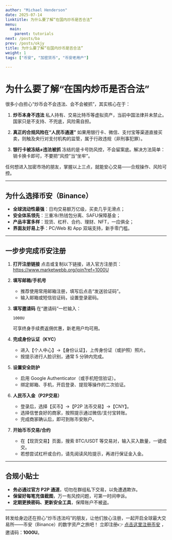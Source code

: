 ```yaml
---
author: "Michael Henderson"
date: 2025-07-14
linktitle: 为什么要了解“在国内炒币是否合法”
menu:
  main:
    parent: tutorials
next: /posts/ba
prev: /posts/okjy
title: 为什么要了解“在国内炒币是否合法”
weight: 1
tags: ["币安", "加密货币", "币安老用户"]

---
```


# 为什么要了解“在国内炒币是否合法”

很多小白担心“炒币会不会违法、会不会被抓”，其实核心在于：

1. **炒币本身不违法**
   私人持有、交易比特币等虚拟资产，当前中国法律并未禁止。国家只是不支持、不兜底，风险需自担。

2. **真正的合规风险在“人民币通道”**
   如果用银行卡、微信、支付宝等渠道直接买卖，则触及央行对支付机构的监管，属于行政违规（非刑事犯罪）。

3. **银行卡被冻结≠违法被抓**
   冻结的是卡号防风控，不会留案底。解决方法简单：销卡换卡即可，不要把“风控”当“坐牢”。

任何想进入加密市场的朋友，掌握以上三点，就能安心交易——合规操作、风险可控。

---

## 为什么选择币安（Binance）

* **全球流动性最强**：日均交易额万亿级，买卖几乎无滑点；
* **安全体系领先**：三重冷/热钱包分离、SAFU保障基金；
* **产品丰富多样**：现货、杠杆、合约、理财、NFT，一应俱全；
* **界面友好易上手**：PC/Web 和 App 双端支持，新手零门槛。

---

## 一步步完成币安注册

1. **打开注册链接**
   点击或复制以下链接，进入官方注册页：
   https://www.marketwebb.org/join?ref=1000U
   

2. **填写邮箱/手机号**

   * 推荐使用常用邮箱注册，填写后点击“发送验证码”。
   * 输入邮箱或短信验证码，设置登录密码。

3. **填写邀请码**
   在“邀请码”一栏输入：

   ```
   1000U
   ```

   可享终身手续费返佣优惠，新老用户均可用。

4. **完成身份认证（KYC）**

   * 进入【个人中心】→【身份认证】，上传身份证（或护照）照片。
   * 按提示进行人脸识别，通常 5 分钟内完成。

5. **设置安全防护**

   * 启用 Google Authenticator（或手机短信验证）。
   * 绑定邮箱、手机，开启登录、提现等操作的二次验证。

6. **人民币入金（P2P交易）**

   * 登录后，选择【买币】→【P2P 法币交易】→【CNY】。
   * 选择信誉良好的商家，按照提示通过微信/支付宝转账。
   * 完成商家确认后，即可到账币安账户。

7. **开始币币交易/合约**

   * 在【现货交易】页面，搜索 BTC/USDT 等交易对，输入买入数量，一键成交。
   * 若想尝试杠杆或合约，请先阅读风险提示，再进行保证金入金。

---

## 合规小贴士

* **务必通过官方 P2P 通道**，切勿在群组私下交易，以免遭遇欺诈。
* **保留好每笔充值截图**，万一有风控问题，可第一时间申诉。
* **定期更换密码、更新安全工具**，保障账户不被盗。

---

转发给身边还在担心“炒币违法吗”的朋友，让他们放心注册，一起开启全球最大交易所——币安（Binance）的数字资产之旅吧！
立即注册👉 [点击这里注册币安](https://www.marketwebb.org/join?ref=1000U) ，邀请码：**1000U**。

